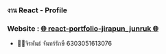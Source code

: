 ### งาน React - Profile


### Website : [🌐 react-portfolio-jirapun_junruk 🌐](https://portfolio-two-ruddy-39.vercel.app/) 


- 🧑‍💻จิรพันธ์ จันทร์รักษื 6303051613076

